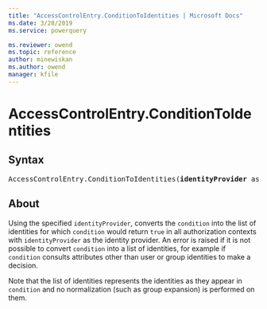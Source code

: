 ```yaml
---
title: "AccessControlEntry.ConditionToIdentities | Microsoft Docs"
ms.date: 3/28/2019
ms.service: powerquery

ms.reviewer: owend
ms.topic: reference
author: minewiskan
ms.author: owend
manager: kfile
---
```

# AccessControlEntry.ConditionToIdentities

## Syntax

<pre>
AccessControlEntry.ConditionToIdentities(<b>identityProvider</b> as function, <b>condition</b> as function) as list
</pre>
  
## About  

<p>Using the specified <code>identityProvider</code>, converts the <code>condition</code> into the list of identities for which <code>condition</code> would return <code>true</code> in all authorization contexts with <code>identityProvider</code> as the identity provider. An error is raised if it is not possible to convert <code>condition</code> into a list of identities, for example if <code>condition</code> consults attributes other than user or group identities to make a decision.</p> <p>Note that the list of identities represents the identities as they appear in <code>condition</code> and no normalization (such as group expansion) is performed on them.</p> 

  
